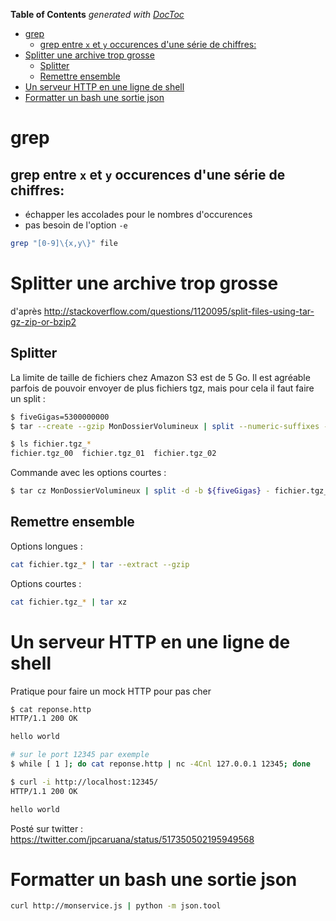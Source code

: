 <!-- START doctoc generated TOC please keep comment here to allow auto update -->
<!-- DON'T EDIT THIS SECTION, INSTEAD RE-RUN doctoc TO UPDATE -->
**Table of Contents**  *generated with [DocToc](https://github.com/thlorenz/doctoc)*

- [grep](#grep)
  - [grep entre `x` et `y` occurences d'une série de chiffres:](#grep-entre-x-et-y-occurences-dune-s%C3%A9rie-de-chiffres)
- [Splitter une archive trop grosse](#splitter-une-archive-trop-grosse)
  - [Splitter](#splitter)
  - [Remettre ensemble](#remettre-ensemble)
- [Un serveur HTTP en une ligne de shell](#un-serveur-http-en-une-ligne-de-shell)
- [Formatter un bash une sortie json](#formatter-un-bash-une-sortie-json)

<!-- END doctoc generated TOC please keep comment here to allow auto update -->

# grep
## grep entre `x` et `y` occurences d'une série de chiffres:
* échapper les accolades pour le nombres d'occurences
* pas besoin de l'option `-e`

````bash
grep "[0-9]\{x,y\}" file
````

# Splitter une archive trop grosse
d'après http://stackoverflow.com/questions/1120095/split-files-using-tar-gz-zip-or-bzip2


## Splitter 
La limite de taille de fichiers chez Amazon S3 est de 5 Go. Il est agréable parfois de pouvoir envoyer de plus fichiers tgz, mais pour cela il faut faire un split :

````bash
$ fiveGigas=5300000000
$ tar --create --gzip MonDossierVolumineux | split --numeric-suffixes --bytes ${fiveGigas} - fichier.tgz_

$ ls fichier.tgz_*
fichier.tgz_00  fichier.tgz_01  fichier.tgz_02
````

Commande avec les options courtes :

````bash
$ tar cz MonDossierVolumineux | split -d -b ${fiveGigas} - fichier.tgz_
````

## Remettre ensemble 
Options longues :
````bash
cat fichier.tgz_* | tar --extract --gzip
````

Options courtes :
````bash
cat fichier.tgz_* | tar xz
````


# Un serveur HTTP en une ligne de shell
Pratique pour faire un mock HTTP pour pas cher

````bash
$ cat reponse.http
HTTP/1.1 200 OK

hello world

# sur le port 12345 par exemple
$ while [ 1 ]; do cat reponse.http | nc -4Cnl 127.0.0.1 12345; done

$ curl -i http://localhost:12345/
HTTP/1.1 200 OK

hello world
````

Posté sur twitter : https://twitter.com/jpcaruana/status/517350502195949568


# Formatter un bash une sortie json

````bash
curl http://monservice.js | python -m json.tool
````

